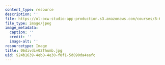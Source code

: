 ```yaml
---
content_type: resource
description: ''
file: https://ol-ocw-studio-app-production.s3.amazonaws.com/courses/8-02-physics-ii-electricity-and-magnetism-spring-2007/924b16394eb84e30f8f15d090da4aafc_06divdiv02Thumb.jpg
file_type: image/jpeg
image_metadata:
  caption: ''
  credit: ''
  image-alt: ''
resourcetype: Image
title: 06divdiv02Thumb.jpg
uid: 924b1639-4eb8-4e30-f8f1-5d090da4aafc
---
```

